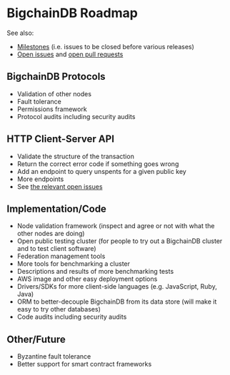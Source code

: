 # BigchainDB Roadmap

See also:

* [Milestones](https://github.com/bigchaindb/bigchaindb/milestones) (i.e. issues to be closed before various releases)
* [Open issues](https://github.com/bigchaindb/bigchaindb/issues) and [open pull requests](https://github.com/bigchaindb/bigchaindb/pulls)

## BigchainDB Protocols
* Validation of other nodes
* Fault tolerance
* Permissions framework
* Protocol audits including security audits

## HTTP Client-Server API
* Validate the structure of the transaction
* Return the correct error code if something goes wrong
* Add an endpoint to query unspents for a given public key
* More endpoints
* See [the relevant open issues](https://github.com/bigchaindb/bigchaindb/issues?q=is%3Aissue+is%3Aopen+label%3Arest-api)

## Implementation/Code
* Node validation framework (inspect and agree or not with what the other nodes are doing)
* Open public testing cluster (for people to try out a BigchainDB cluster and to test client software)
* Federation management tools
* More tools for benchmarking a cluster
* Descriptions and results of more benchmarking tests
* AWS image and other easy deployment options
* Drivers/SDKs for more client-side languages (e.g. JavaScript, Ruby, Java)
* ORM to better-decouple BigchainDB from its data store (will make it easy to try other databases)
* Code audits including security audits

## Other/Future
* Byzantine fault tolerance
* Better support for smart contract frameworks
